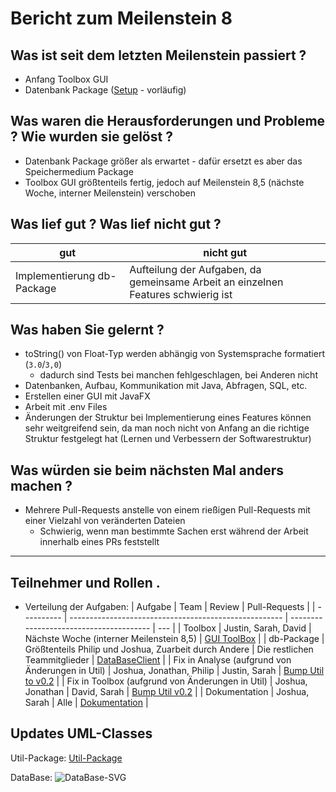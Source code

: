 # Bericht zum Meilenstein 8

## Was ist seit dem letzten Meilenstein passiert ?
- Anfang Toolbox GUI
- Datenbank Package ([Setup](https://weichware10.github.io/dokumente/setup.html) - vorläufig)

## Was waren die Herausforderungen und Probleme ? Wie wurden sie gelöst ?
- Datenbank Package größer als erwartet - dafür ersetzt es aber das Speichermedium Package
- Toolbox GUI größtenteils fertig, jedoch auf Meilenstein 8,5 (nächste Woche, interner Meilenstein) verschoben

## Was lief gut ? Was lief nicht gut ?
| gut                        | nicht gut                                                                               |
| -------------------------- | --------------------------------------------------------------------------------------- |
| Implementierung db-Package | Aufteilung der Aufgaben, da gemeinsame Arbeit an einzelnen Features schwierig ist |

## Was haben Sie gelernt ?
- toString() von Float-Typ werden abhängig von Systemsprache formatiert (`3.0`/`3,0`)
    - dadurch sind Tests bei manchen fehlgeschlagen, bei Anderen nicht
- Datenbanken, Aufbau, Kommunikation mit Java, Abfragen, SQL, etc.
- Erstellen einer GUI mit JavaFX
- Arbeit mit .env Files
- Änderungen der Struktur bei Implementierung eines Features können sehr weitgreifend sein, da man noch nicht von Anfang an die richtige Struktur festgelegt hat (Lernen und Verbessern der Softwarestruktur)

## Was würden sie beim nächsten Mal anders machen ?
- Mehrere Pull-Requests anstelle von einem rießigen Pull-Requests mit einer Vielzahl von veränderten Dateien
    - Schwierig, wenn man bestimmte Sachen erst während der Arbeit innerhalb eines PRs feststellt

---
## Teilnehmer und Rollen .

- Verteilung der Aufgaben:
    | Aufgabe    | Team                                                  | Review                                  | Pull-Requests |
    | ---------- | ----------------------------------------------------- | --------------------------------------- | --- |
    | Toolbox    | Justin, Sarah, David                                  | Nächste Woche (interner Meilenstein 8,5) | [GUI ToolBox](https://github.com/weichware10/toolbox/pull/10) |
    | db-Package | Größtenteils Philip und Joshua, Zuarbeit durch Andere | Die restlichen Teammitglieder            | [DataBaseClient](https://github.com/weichware10/util/pull/20) |
    | Fix in Analyse (aufgrund von Änderungen in Util) | Joshua, Jonathan, Philip | Justin, Sarah | [Bump Util to v0.2](https://github.com/weichware10/analyse/pull/5) |
    | Fix in Toolbox (aufgrund von Änderungen in Util) | Joshua, Jonathan | David, Sarah | [Bump Util v0.2](https://github.com/weichware10/toolbox/pull/9) |
    | Dokumentation | Joshua, Sarah | Alle | [Dokumentation](https://github.com/weichware10/meilensteine/pull/66) |

## Updates UML-Classes

Util-Package:
[Util-Package](https://github.com/weichware10/dokumente/tree/main/uml-class/util)

DataBase:
![DataBase-SVG](https://github.com/weichware10/dokumente/blob/main/uml-class/sonstige/database.svg)

